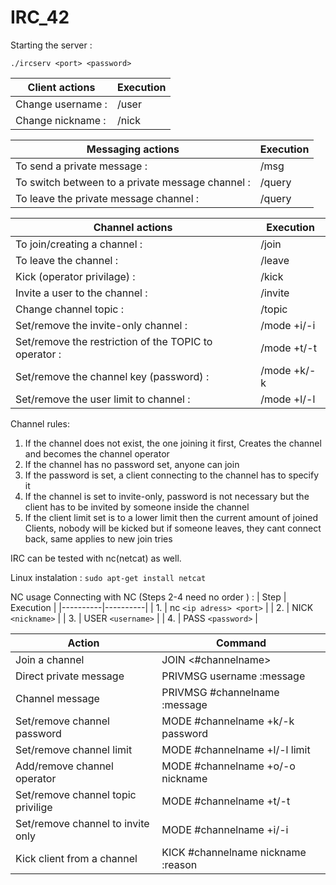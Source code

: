# IRC_42

Starting the server :

`./ircserv <port> <password>`

| Client actions | Execution |
|----------|----------|
|Change username : | /user <new username> |
|Change nickname : | /nick <new nickname> |

| Messaging actions | Execution |
|----------|----------|
| To send a private message : 			   | /msg <username> <message>	|
| To switch between to a private message channel : | /query <username>  	|
| To leave the private message channel :	   | /query 			|

| Channel actions | Execution |
|----------|----------|
|To join/creating a channel : | /join <channel name> |
|To leave the channel : | /leave |
|Kick (operator privilage) : | /kick <username> |
|Invite a user to the channel : | /invite <username> |
|Change channel topic : | /topic <topic name> |
|Set/remove the invite-only channel : | /mode +i/-i |
|Set/remove the restriction of the TOPIC to operator : | /mode +t/-t |
|Set/remove the channel key (password) : | /mode +k/-k <password> |
|Set/remove the user limit to channel : | /mode +l/-l <limit> |

Channel rules:
1.	If the channel does not exist, the one joining it first, 
	Creates the channel and becomes the channel operator
2.	If the channel has no password set, anyone can join
3.	If the password is set, a client connecting to the channel has to specify it
4.	If the channel is set to invite-only, password is not necessary but
	the client has to be invited by someone inside the channel
5. 	If the client limit set is to a lower limit then the current 
	amount of joined Clients, nobody will be kicked but if someone leaves,
	they cant connect back, same applies to new join tries
	


IRC can be tested with nc(netcat) as well.

Linux instalation : 
`sudo apt-get install netcat`

NC usage
Connecting with NC (Steps 2-4 need no order ) :
| Step | Execution |
|----------|----------|
| 1.	| nc   `<ip adress> <port>` |
| 2.	| NICK `<nickname>`	    |
| 3.	| USER `<username>`	    |
| 4.	| PASS `<password>` 	    |

| Action | Command |
|----------|----------|
| Join a channel		     | JOIN <#channelname>		      |
| Direct private message	     | PRIVMSG username :message	      |
| Channel message		     | PRIVMSG #channelname :message	      |
| Set/remove channel password	     | MODE	#channelname +k/-k password   |
| Set/remove channel limit	     | MODE	#channelname +l/-l limit      |
| Add/remove channel operator	     | MODE	#channelname +o/-o nickname   |
| Set/remove channel topic privilige | MODE	#channelname +t/-t	      |
| Set/remove channel to invite only  | MODE	#channelname +i/-i	      |
| Kick client from a channel	     | KICK	#channelname nickname :reason |
